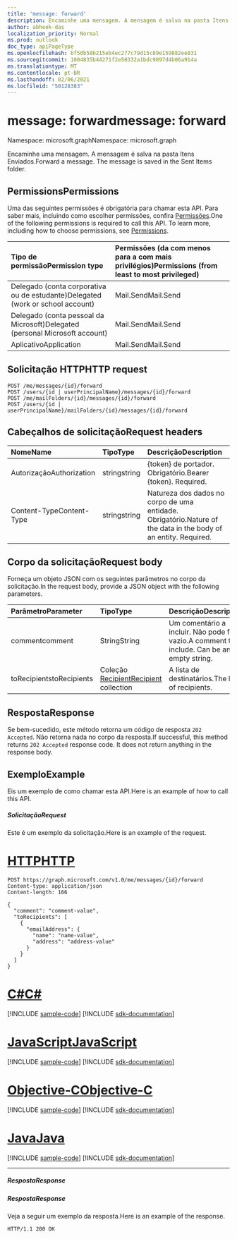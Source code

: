 ```yaml
---
title: 'message: forward'
description: Encaminhe uma mensagem. A mensagem é salva na pasta Itens Enviados.
author: abheek-das
localization_priority: Normal
ms.prod: outlook
doc_type: apiPageType
ms.openlocfilehash: bf50b58b215eb4ec277c79d15c89e159882ee831
ms.sourcegitcommit: 1004835b44271f2e50332a1bdc9097d4b06a914a
ms.translationtype: MT
ms.contentlocale: pt-BR
ms.lasthandoff: 02/06/2021
ms.locfileid: "50128383"
---
```

# <a name="message-forward"></a><span data-ttu-id="b9315-104">message: forward</span><span class="sxs-lookup"><span data-stu-id="b9315-104">message: forward</span></span>

<span data-ttu-id="b9315-105">Namespace: microsoft.graph</span><span class="sxs-lookup"><span data-stu-id="b9315-105">Namespace: microsoft.graph</span></span>

<span data-ttu-id="b9315-p102">Encaminhe uma mensagem. A mensagem é salva na pasta Itens Enviados.</span><span class="sxs-lookup"><span data-stu-id="b9315-p102">Forward a message. The message is saved in the Sent Items folder.</span></span>

## <a name="permissions"></a><span data-ttu-id="b9315-108">Permissions</span><span class="sxs-lookup"><span data-stu-id="b9315-108">Permissions</span></span>
<span data-ttu-id="b9315-p103">Uma das seguintes permissões é obrigatória para chamar esta API. Para saber mais, incluindo como escolher permissões, confira [Permissões](/graph/permissions-reference).</span><span class="sxs-lookup"><span data-stu-id="b9315-p103">One of the following permissions is required to call this API. To learn more, including how to choose permissions, see [Permissions](/graph/permissions-reference).</span></span>

|<span data-ttu-id="b9315-111">Tipo de permissão</span><span class="sxs-lookup"><span data-stu-id="b9315-111">Permission type</span></span>      | <span data-ttu-id="b9315-112">Permissões (da com menos para a com mais privilégios)</span><span class="sxs-lookup"><span data-stu-id="b9315-112">Permissions (from least to most privileged)</span></span>              |
|:--------------------|:---------------------------------------------------------|
|<span data-ttu-id="b9315-113">Delegado (conta corporativa ou de estudante)</span><span class="sxs-lookup"><span data-stu-id="b9315-113">Delegated (work or school account)</span></span> | <span data-ttu-id="b9315-114">Mail.Send</span><span class="sxs-lookup"><span data-stu-id="b9315-114">Mail.Send</span></span>    |
|<span data-ttu-id="b9315-115">Delegado (conta pessoal da Microsoft)</span><span class="sxs-lookup"><span data-stu-id="b9315-115">Delegated (personal Microsoft account)</span></span> | <span data-ttu-id="b9315-116">Mail.Send</span><span class="sxs-lookup"><span data-stu-id="b9315-116">Mail.Send</span></span>    |
|<span data-ttu-id="b9315-117">Aplicativo</span><span class="sxs-lookup"><span data-stu-id="b9315-117">Application</span></span> | <span data-ttu-id="b9315-118">Mail.Send</span><span class="sxs-lookup"><span data-stu-id="b9315-118">Mail.Send</span></span> |

## <a name="http-request"></a><span data-ttu-id="b9315-119">Solicitação HTTP</span><span class="sxs-lookup"><span data-stu-id="b9315-119">HTTP request</span></span>
<!-- { "blockType": "ignored" } -->
```http
POST /me/messages/{id}/forward
POST /users/{id | userPrincipalName}/messages/{id}/forward
POST /me/mailFolders/{id}/messages/{id}/forward
POST /users/{id | userPrincipalName}/mailFolders/{id}/messages/{id}/forward
```
## <a name="request-headers"></a><span data-ttu-id="b9315-120">Cabeçalhos de solicitação</span><span class="sxs-lookup"><span data-stu-id="b9315-120">Request headers</span></span>
| <span data-ttu-id="b9315-121">Nome</span><span class="sxs-lookup"><span data-stu-id="b9315-121">Name</span></span>       | <span data-ttu-id="b9315-122">Tipo</span><span class="sxs-lookup"><span data-stu-id="b9315-122">Type</span></span> | <span data-ttu-id="b9315-123">Descrição</span><span class="sxs-lookup"><span data-stu-id="b9315-123">Description</span></span>|
|:---------------|:--------|:----------|
| <span data-ttu-id="b9315-124">Autorização</span><span class="sxs-lookup"><span data-stu-id="b9315-124">Authorization</span></span>  | <span data-ttu-id="b9315-125">string</span><span class="sxs-lookup"><span data-stu-id="b9315-125">string</span></span>  | <span data-ttu-id="b9315-p104">{token} de portador. Obrigatório.</span><span class="sxs-lookup"><span data-stu-id="b9315-p104">Bearer {token}. Required.</span></span> |
| <span data-ttu-id="b9315-128">Content-Type</span><span class="sxs-lookup"><span data-stu-id="b9315-128">Content-Type</span></span> | <span data-ttu-id="b9315-129">string</span><span class="sxs-lookup"><span data-stu-id="b9315-129">string</span></span>  | <span data-ttu-id="b9315-p105">Natureza dos dados no corpo de uma entidade. Obrigatório.</span><span class="sxs-lookup"><span data-stu-id="b9315-p105">Nature of the data in the body of an entity. Required.</span></span> |

## <a name="request-body"></a><span data-ttu-id="b9315-132">Corpo da solicitação</span><span class="sxs-lookup"><span data-stu-id="b9315-132">Request body</span></span>
<span data-ttu-id="b9315-133">Forneça um objeto JSON com os seguintes parâmetros no corpo da solicitação.</span><span class="sxs-lookup"><span data-stu-id="b9315-133">In the request body, provide a JSON object with the following parameters.</span></span>

| <span data-ttu-id="b9315-134">Parâmetro</span><span class="sxs-lookup"><span data-stu-id="b9315-134">Parameter</span></span>    | <span data-ttu-id="b9315-135">Tipo</span><span class="sxs-lookup"><span data-stu-id="b9315-135">Type</span></span>   |<span data-ttu-id="b9315-136">Descrição</span><span class="sxs-lookup"><span data-stu-id="b9315-136">Description</span></span>|
|:---------------|:--------|:----------|
|<span data-ttu-id="b9315-137">comment</span><span class="sxs-lookup"><span data-stu-id="b9315-137">comment</span></span>|<span data-ttu-id="b9315-138">String</span><span class="sxs-lookup"><span data-stu-id="b9315-138">String</span></span>|<span data-ttu-id="b9315-p106">Um comentário a incluir. Não pode ficar vazio.</span><span class="sxs-lookup"><span data-stu-id="b9315-p106">A comment to include. Can be an empty string.</span></span>|
|<span data-ttu-id="b9315-141">toRecipients</span><span class="sxs-lookup"><span data-stu-id="b9315-141">toRecipients</span></span>|<span data-ttu-id="b9315-142">Coleção [Recipient](../resources/recipient.md)</span><span class="sxs-lookup"><span data-stu-id="b9315-142">[Recipient](../resources/recipient.md) collection</span></span>|<span data-ttu-id="b9315-143">A lista de destinatários.</span><span class="sxs-lookup"><span data-stu-id="b9315-143">The list of recipients.</span></span>|

## <a name="response"></a><span data-ttu-id="b9315-144">Resposta</span><span class="sxs-lookup"><span data-stu-id="b9315-144">Response</span></span>

<span data-ttu-id="b9315-p107">Se bem-sucedido, este método retorna um código de resposta `202 Accepted`. Não retorna nada no corpo da resposta.</span><span class="sxs-lookup"><span data-stu-id="b9315-p107">If successful, this method returns `202 Accepted` response code. It does not return anything in the response body.</span></span>

## <a name="example"></a><span data-ttu-id="b9315-147">Exemplo</span><span class="sxs-lookup"><span data-stu-id="b9315-147">Example</span></span>
<span data-ttu-id="b9315-148">Eis um exemplo de como chamar esta API.</span><span class="sxs-lookup"><span data-stu-id="b9315-148">Here is an example of how to call this API.</span></span>
##### <a name="request"></a><span data-ttu-id="b9315-149">Solicitação</span><span class="sxs-lookup"><span data-stu-id="b9315-149">Request</span></span>
<span data-ttu-id="b9315-150">Este é um exemplo da solicitação.</span><span class="sxs-lookup"><span data-stu-id="b9315-150">Here is an example of the request.</span></span>

# <a name="http"></a>[<span data-ttu-id="b9315-151">HTTP</span><span class="sxs-lookup"><span data-stu-id="b9315-151">HTTP</span></span>](#tab/http)
<!-- {
  "blockType": "request",
  "name": "message_forward"
}-->
```http
POST https://graph.microsoft.com/v1.0/me/messages/{id}/forward
Content-type: application/json
Content-length: 166

{
  "comment": "comment-value",
  "toRecipients": [
    {
      "emailAddress": {
        "name": "name-value",
        "address": "address-value"
      }
    }
  ]
}
```
# <a name="c"></a>[<span data-ttu-id="b9315-152">C#</span><span class="sxs-lookup"><span data-stu-id="b9315-152">C#</span></span>](#tab/csharp)
[!INCLUDE [sample-code](../includes/snippets/csharp/message-forward-csharp-snippets.md)]
[!INCLUDE [sdk-documentation](../includes/snippets/snippets-sdk-documentation-link.md)]

# <a name="javascript"></a>[<span data-ttu-id="b9315-153">JavaScript</span><span class="sxs-lookup"><span data-stu-id="b9315-153">JavaScript</span></span>](#tab/javascript)
[!INCLUDE [sample-code](../includes/snippets/javascript/message-forward-javascript-snippets.md)]
[!INCLUDE [sdk-documentation](../includes/snippets/snippets-sdk-documentation-link.md)]

# <a name="objective-c"></a>[<span data-ttu-id="b9315-154">Objective-C</span><span class="sxs-lookup"><span data-stu-id="b9315-154">Objective-C</span></span>](#tab/objc)
[!INCLUDE [sample-code](../includes/snippets/objc/message-forward-objc-snippets.md)]
[!INCLUDE [sdk-documentation](../includes/snippets/snippets-sdk-documentation-link.md)]

# <a name="java"></a>[<span data-ttu-id="b9315-155">Java</span><span class="sxs-lookup"><span data-stu-id="b9315-155">Java</span></span>](#tab/java)
[!INCLUDE [sample-code](../includes/snippets/java/message-forward-java-snippets.md)]
[!INCLUDE [sdk-documentation](../includes/snippets/snippets-sdk-documentation-link.md)]

---


##### <a name="response"></a><span data-ttu-id="b9315-156">Resposta</span><span class="sxs-lookup"><span data-stu-id="b9315-156">Response</span></span>
##### <a name="response"></a><span data-ttu-id="b9315-157">Resposta</span><span class="sxs-lookup"><span data-stu-id="b9315-157">Response</span></span>
<span data-ttu-id="b9315-158">Veja a seguir um exemplo da resposta.</span><span class="sxs-lookup"><span data-stu-id="b9315-158">Here is an example of the response.</span></span>
<!-- {
  "blockType": "response",
  "truncated": true
} -->
```http
HTTP/1.1 200 OK
```

<!-- uuid: 8fcb5dbc-d5aa-4681-8e31-b001d5168d79
2015-10-25 14:57:30 UTC -->
<!-- {
  "type": "#page.annotation",
  "description": "message: forward",
  "keywords": "",
  "section": "documentation",
  "tocPath": "",
  "suppressions": [
  ]
}-->

